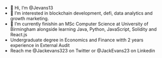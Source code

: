 - 👋 Hi, I’m @Jevans13
- 👀 I’m interested in blockchain development, defi, data analytics and growth marketing.
- 🌱 I’m currently finishin an MSc Computer Science at University of Birmingham alongside learning Java, Python, JavaScript, Solidity and React.js
- Undergraduate degree in Economics and Finance witth 2 years experience in External Audit
- Reach me @Jackevans323 on Twitter or @JackEvans23 on Linkedin
